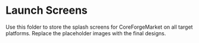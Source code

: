 # Launch Screens

Use this folder to store the splash screens for CoreForgeMarket on all target platforms. Replace the placeholder images with the final designs.

